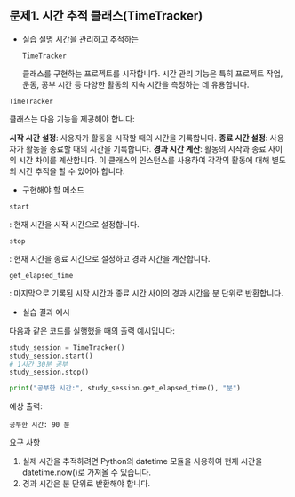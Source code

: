 ## 문제1. 시간 추적 클래스(TimeTracker)
- 실습 설명
  시간을 관리하고 추적하는
   ```
  TimeTracker
   ```
   클래스를 구현하는 프로젝트를 시작합니다. 시간 관리 기능은 특히 프로젝트 작업, 운동, 공부 시간 등 다양한 활동의 지속 시간을 측정하는 데 유용합니다.
```
TimeTracker
```
클래스는 다음 기능을 제공해야 합니다:

**시작 시간 설정**: 사용자가 활동을 시작할 때의 시간을 기록합니다.
**종료 시간 설정**: 사용자가 활동을 종료할 때의 시간을 기록합니다.
**경과 시간 계산**: 활동의 시작과 종료 사이의 시간 차이를 계산합니다.
이 클래스의 인스턴스를 사용하여 각각의 활동에 대해 별도의 시간 추적을 할 수 있어야 합니다.

- 구현해야 할 메소드
```
start
```
: 현재 시간을 시작 시간으로 설정합니다.
```
stop
```
: 현재 시간을 종료 시간으로 설정하고 경과 시간을 계산합니다.
```
get_elapsed_time
```
: 마지막으로 기록된 시작 시간과 종료 시간 사이의 경과 시간을 분 단위로 반환합니다.

- 실습 결과 예시

다음과 같은 코드를 실행했을 때의 출력 예시입니다:
```python
study_session = TimeTracker()
study_session.start()
# 1시간 30분 공부
study_session.stop()

print("공부한 시간:", study_session.get_elapsed_time(), "분")
```
예상 출력:
```
공부한 시간: 90 분
```
요구 사항

1. 실제 시간을 추적하려면 Python의 datetime 모듈을 사용하여 현재 시간을 datetime.now()로 가져올 수 있습니다.
2. 경과 시간은 분 단위로 반환해야 합니다.
